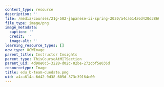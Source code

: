 ```yaml
---
content_type: resource
description: ''
file: /media/courses/21g-502-japanese-ii-spring-2020/a4ca614a6d420d38605d373c39164c00_edu_b-team-duedate.png
file_type: image/png
image_metadata:
  caption: ''
  credit: ''
  image-alt: ''
learning_resource_types: []
ocw_type: OCWImage
parent_title: Instructor Insights
parent_type: ThisCourseAtMITSection
parent_uid: 4d98e0c5-3228-d02c-82be-272cbf5e036d
resourcetype: Image
title: edu_b-team-duedate.png
uid: a4ca614a-6d42-0d38-605d-373c39164c00
---
```

